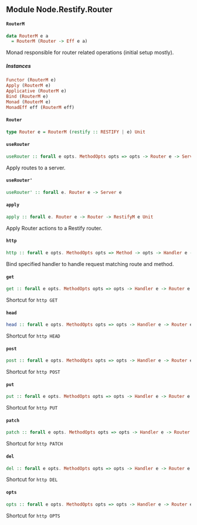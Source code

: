 ## Module Node.Restify.Router

#### `RouterM`

``` purescript
data RouterM e a
  = RouterM (Router -> Eff e a)
```

Monad responsible for router related operations (initial setup mostly).

##### Instances
``` purescript
Functor (RouterM e)
Apply (RouterM e)
Applicative (RouterM e)
Bind (RouterM e)
Monad (RouterM e)
MonadEff eff (RouterM eff)
```

#### `Router`

``` purescript
type Router e = RouterM (restify :: RESTIFY | e) Unit
```

#### `useRouter`

``` purescript
useRouter :: forall e opts. MethodOpts opts => opts -> Router e -> Server e
```

Apply routes to a server.

#### `useRouter'`

``` purescript
useRouter' :: forall e. Router e -> Server e
```

#### `apply`

``` purescript
apply :: forall e. Router e -> Router -> RestifyM e Unit
```

Apply Router actions to a Restify router.

#### `http`

``` purescript
http :: forall e opts. MethodOpts opts => Method -> opts -> Handler e -> Router e
```

Bind specified handler to handle request matching route and method.

#### `get`

``` purescript
get :: forall e opts. MethodOpts opts => opts -> Handler e -> Router e
```

Shortcut for `http GET`

#### `head`

``` purescript
head :: forall e opts. MethodOpts opts => opts -> Handler e -> Router e
```

Shortcut for `http HEAD`

#### `post`

``` purescript
post :: forall e opts. MethodOpts opts => opts -> Handler e -> Router e
```

Shortcut for `http POST`

#### `put`

``` purescript
put :: forall e opts. MethodOpts opts => opts -> Handler e -> Router e
```

Shortcut for `http PUT`

#### `patch`

``` purescript
patch :: forall e opts. MethodOpts opts => opts -> Handler e -> Router e
```

Shortcut for `http PATCH`

#### `del`

``` purescript
del :: forall e opts. MethodOpts opts => opts -> Handler e -> Router e
```

Shortcut for `http DEL`

#### `opts`

``` purescript
opts :: forall e opts. MethodOpts opts => opts -> Handler e -> Router e
```

Shortcut for `http OPTS`


